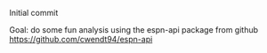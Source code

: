Initial commit

Goal: do some fun analysis using the espn-api package from github
https://github.com/cwendt94/espn-api


